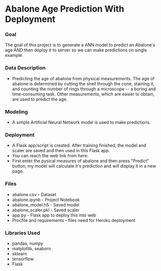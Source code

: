 # Abalone Age Prediction With Deployment

### Goal
The goal of this project is to generate a ANN model to predict an Abalone's age AND then deploy it to server so we can make predictions on single example.

### Data Description
* Predicting the age of abalone from physical measurements. The age of abalone is determined by cutting the shell through the cone, staining it, and counting the number of rings through a microscope -- a boring and time-consuming task. Other measurements, which are easier to obtain, are used to predict the age. 

### Modeling
* A simple Artificial Neural Network model is used to make predictions. 

### Deployment
* A Flask app/script is created. After training finished, the model and scaler are saved and then used in this Flask app.
* You can reach the web link from here: [](https://abalone-prediction-deployment.herokuapp.com/)
* First enter the pysical measures of abalone and then press "Predict" button, my model will calculate it's prediction and will display it in a new page.

### Files
* abalone.csv - Dataset
* abalone.ipynb - Project Notebook
* abalone_model.h5 - Saved model
* abalone_scaler.pkl - Saved scaler
* app.py - Flask app to deploy this into web
* Procfile and requirements - files need for Heroku deployment

### Libraries Used
* pandas, numpy
* matplotlib, seaborn
* sklearn
* tensorflow
* Flask
